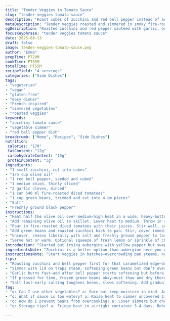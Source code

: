 ```yaml
---
title: "Tender Veggies in Tomato Sauce"
slug: "tender-veggies-tomato-sauce"
description: "Roast cubes of zucchini and red bell pepper instead of aubergine and yellow pepper. Simmer with canned fire-roasted tomatoes and green beans for a rich vegetable blend. Olive oil, garlic, and onion form the flavor base. Salt and pepper to taste. A slightly longer simmer to meld flavors and soften vegetables thoroughly. Serve as a side or light main."
metaDescription: "Tender veggies roasted and simmered in smoky fire-roasted tomato sauce, garlic, and olive oil; vibrant red pepper and zucchini keep texture alive with bright green beans."
ogDescription: "Roasted zucchini and red pepper sautéed with garlic, onion, simmered in smoky tomatoes; veggies tender but firm, layered flavors built slow over 35 minutes simmer."
focusKeyphrase: "tender veggies tomato sauce"
date: 2025-08-13
draft: false
image: tender-veggies-tomato-sauce.png
author: "Emma"
prepTime: PT20M
cookTime: PT35M
totalTime: PT55M
recipeYield: "4 servings"
categories: ["Side Dishes"]
tags:
- "vegetarian"
- "vegan"
- "gluten-free"
- "easy dinner"
- "French-inspired"
- "simmered vegetables"
- "roasted veggies"
keywords:
- "zucchini tomato sauce"
- "vegetable simmer"
- "red bell pepper dish"
breadcrumb: ["Home", "Recipes", "Side Dishes"]
nutrition: 
 calories: "170"
 fatContent: "12g"
 carbohydrateContent: "15g"
 proteinContent: "3g"
ingredients:
- "1 small zucchini, cut into cubes"
- "1/4 cup olive oil"
- "1 red bell pepper, seeded and cubed"
- "1 medium onion, thinly sliced"
- "2 garlic cloves, minced"
- "1 can 540 ml fire-roasted diced tomatoes"
- "1 cup green beans, trimmed and cut into 4 cm pieces"
- "Salt"
- "Freshly ground black pepper"
instructions:
- "Heat half the olive oil over medium-high heat in a wide, heavy-bottomed skillet. Toss in zucchini cubes, stirring often, until golden brown and slightly softened—look for edges to crisp and slight shriveling to know they're done; about 7-8 minutes. Remove with tongs or slotted spoon; drain excess oil on paper towels. Set aside."
- "Add remaining olive oil to skillet. Lower heat to medium. Throw in red bell pepper, sliced onion, and garlic. Stir often—onion becomes translucent and fragrant, bell pepper softens but keeps shape. Takes roughly 5-7 minutes. Use a wooden spoon to scrape any browned bits from zucchini step—they add depth."
- "Pour in fire-roasted diced tomatoes with their juices. Stir well, scraping bottom to loosen caramelized bits. Bring to a steady simmer."
- "Add green beans and roasted zucchini back to pan. Stir, cover immediately to trap steam. Reduce heat to medium-low. Let vegetables cook undisturbed for 18-20 minutes, stirring gently once or twice to prevent sticking. Watch for beans turning bright green and tender but not mushy. Nose picks up tomato acidity mingling with roasted pepper aroma."
- "Uncover, season liberally with salt and freshly ground pepper to taste. Give a final stir. If sauce is too liquid, raise heat slightly and simmer uncovered 2-3 minutes to thicken up. Done when veggies yield easily to a fork but still hold form."
- "Serve hot or warm. Optional squeeze of fresh lemon or sprinkle of chopped basil for brightness."
introduction: "Started out trying aubergine with yellow pepper but swapped after last batch because aubergine sogged too much and yellow pepper lost color fast. Tried zucchini and red pepper both roast better; veggies hold shape longer, add more bite. Fire-roasted tomatoes—think smoky, slightly sweet—give this mix a backbone. Timing shifted up a bit. Letting it simmer nearly half an hour instead of fifteen; flavor mellows, melds, and vegetables reach that perfect fork-tender texture without turning to mush. The aroma—garlicky, caramelized onion, smoky tomato—fills kitchen. Not just simple stewed veg. A learning curve here. Took a couple tries but worth the patience. Salt at the end, too early and veggies won’t soften as nicely. Only olive oil used, it browns and lifts every layer. This is good on its own or as base to bigger plates—beans add just enough bite and color contrast. Textures pop. Forget watery stews."
ingredientsNote: "Zucchini is a better option than aubergine here—you get less water release and more caramelization. Red bell pepper carries less sugar than yellow but roasts beautifully and adds vibrant color after cooking. If you don’t have fire-roasted tomatoes, use regular diced but add a tiny pinch smoked paprika or chipotle powder to imitate that smoky edge. Fresh green beans are best but frozen can work if thawed and patted dry first to avoid excess water diluting sauce. Garlic and onion quantities flexible; increase if you like a punchier background. Olive oil amount can change depending on pan size and how dry your veggies are. Don't skimp—it's the flavor carrier. Salt only once veggies soften fully or they’ll toughen those beans. No nuts, gluten, or dairy here; fully vegan. If you want extra texture, toss in toasted pine nuts or chopped olives at the end—adds a surprising crunch and burst of saltiness. Keep your knife sharp for clean cuts, letting each vegetable shine on its own in the skillet."
instructionsNote: "Start veggies in batches—overcrowding pan steams, never browns. That browning brings flavor, crucial for this dish. Onions and bell pepper need slow coaxing over medium heat to release sugars without burning garlic which can turn bitter fast. Merge tomatoes only after those layers develop. Sprite them with extras; scraps like rosemary or thyme work well thrown in the pot but remove before serving. Lid traps steam to tenderize beans without drying sauce. Open it briefly mid-simmer to stir gently and check doneness—beans should be still bright green. Avoid overcooking which dulls color and turns beans to mush. Final taste test: seasoning must balance acidity from tomatoes and mild bitterness from zucchini skin. Salt pulls out subtle sweetness from bell pepper too. If sauce too watery, crank heat to reduce, but keep an eye or risk scorching bottom. Resting uncovered for a few minutes before plating lets flavors settle and textures firm just enough. Quick squeeze of lemon at table cuts richness and wakes the whole dish. Sometimes improvising with pantry or fridge scraps improves technique, helps build your own memory bank. Repeat this slow sauté, simmer approach for other veg combos—works every time."
tips:
- "Roasting zucchini and bell pepper first for that caramelized edge—don’t crowd pan—steam kills texture. Watch edges crisp and moisture drop. Smell slightly nutty aroma before pulling. Pat excess oil with paper towel if too shiny; stops sogginess in final simmer."
- "Simmer with lid on traps steam, softening green beans but don’t overcook. Peek mid-cook; bright green, snapping texture intact. Stir gentle once or twice only to keep veggies whole. If liquid too thin at end, crank heat, hold constant simmer. Watch closely or risk burnt bottom, scrape often."
- "Garlic burns fast—add after bell pepper starts softening but before tomatoes. Stir garlic constantly for even heat; browned bits build flavor base. If garlic scorched, bitterness ruins the whole sauce. Low heat after initial olive oil burst keeps complexity without harshness."
- "If pressed for time, frozen green beans okay—must thaw and dry thoroughly to avoid watering down sauce. Otherwise fresh always better; snap confirms freshness. Substitute fire-roasted tomatoes with regular canned plus a pinch smoked paprika or chipotle powder for smoky undertone."
- "Salt last—early salting toughens beans, slows softening. Add gradually at end, taste often. If sauce too thick or dry, add small splash water or broth sparingly; prevents clumpy texture. Lemon squeeze or chopped basil freshens heavy notes, added just before serving for brightness punch."
faq:
- "q: Can I use other vegetables? a: Sure but keep moisture in mind. Aubergine sogged too much before. Swap for carrots or squash but adjust roasting time. Denser veggies need longer. Peppers good roasted in slices not chunks for even cooking."
- "q: What if sauce is too watery? a: Raise heat to simmer uncovered 2-3 mins. Watch closely—rescue with thicker tomato paste or sprinkle some breadcrumbs for body. Avoid dumping salt early; salt pulls water out, makes things worse sometimes."
- "q: How do I prevent beans from overcooking? a: Cover simmers but check often—green means done. Stir once midway. Overcooked beans lose snap, turn mush. If unsure, test bite early. Quick cool off with lid removed helps firm textures after cooking."
- "q: Storage tips? a: Fridge best in airtight container 3-4 days. Reheat gently, add splash water if dry. Freezes okay but textures soften more; not recommended if you want firm beans. Always cool before fridge to avoid soggy veggies."

---
```

